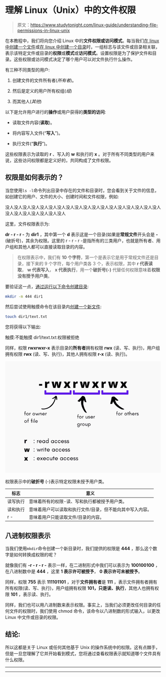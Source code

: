 # 理解 Linux（Unix）中的文件权限

> 原文：<https://www.studytonight.com/linux-guide/understanding-file-permissions-in-linux-unix>

在本教程中，我们将向您介绍 Linux 中的**文件权限或访问模式**。每当我们[在 linux 中创建一个文件](https://www.studytonight.com/linux-guide/how-to-create-a-file-in-linux)或[在 linux 中创建一个目录](https://www.studytonight.com/linux-guide/how-to-create-directory-in-linux-mkdir-command)时，一组标志与该文件或目录相关联，表示该特定文件或目录的**权限**或**模式**或**访问模式**。设置权限是为了保护文件和目录。这些权限或访问模式决定了哪个用户可以对文件执行什么操作。

有三种不同类型的用户:

1.  创建文件的文件所有者(*所有者*)。

2.  然后是定义的用户所有权组(*组*)

3.  而其他人(*其他*)

以下是允许用户进行的**操作**或用户获得的**类型的访问**:

*   读取文件内容(**读取**)。

*   将内容写入文件(“**写入**”)。

*   执行文件(“**执行**”)。

这些权限表示为读取的 **r** 、写入的 **w** 和执行的 **x** 。对于所有不同类型的用户来说，这些访问权限都是定义好的，共同构成了文件权限。

## 权限是如何表示的？

当您使用`ls -l`命令列出目录中存在的文件和目录时，您会看到关于文件的信息，如创建它的用户、文件的大小、创建时间和文件权限，例如:

没人没人没人没人没人没人没人没人没人没人没人没人没人没人没人没人没人没人没人没人没人没人没人没人没人

这里，文件权限表示为:

**dr - r - r -** 为 **dir1** ，其中第一个 **d** 表示这是一个目录(如果是**常规文件**开头会是 **-** (破折号)，其余为权限。这里的 r - r - r -是指所有的三类用户，也就是所有者、用户组和其他人都可以直接读取目录的内容。

> 在权限表示中，我们有 **10 个字符**，第一个是表示它是用于常规文件还是目录，接下来的 9 个字符，每个用户类各 3 个，表示权限，其中 **r 代表读取**， **w 代表写入**， **x 代表执行**，用一个**破折号(-)** 代替任何权限意味着**权限没有授予用户类**。

要验证这一点，[通过运行以下命令创建目录](https://www.studytonight.com/linux-guide/how-to-create-directory-in-linux-mkdir-command):

```sh
mkdir -m 444 dir1
```

然后尝试使用触摸命令在该目录内[创建一个新文件](https://www.studytonight.com/linux-guide/how-to-create-a-file-in-linux):

```sh
touch dir1/text.txt
```

您将获得以下输出:

触摸:不能触摸 dir1/text.txt:权限被拒绝

同样，权限 **rwxrwxr-x** 表示目录的**所有者**拥有权限 **rwx** (读、写、执行)，用户组拥有权限 **rwx** (读、写、执行)，其他人拥有权限 **r-x** (读、执行)。

![permissions in Linux](img/209aee8ebb4be80f30d4ad0aff819cec.png)

权限表示中的**破折号** (-)表示特定权限未授予用户类。

| 标志 | 意义 |
| --- | --- |
| 读写执行 | 意味着所有的权限-读、写和执行都被授予用户类。 |
| 读和执行 | 意味着用户可以读取和执行文件/目录，但不能向其中写入内容。 |
| r - | 意味着用户只能读取文件/目录的内容。 |

## 八进制权限表示

当我们使用`mkdir`命令创建一个新目录时，我们提供的权限是 **444** ，那么这个数字是如何转换成权限的呢？

就像我们有 **-r - r - r -** 表示一样，在二进制形式中我们可以表示为 **100100100** ，在八进制数中是 **444** ，这里 **1 表示许可被授予**， **0 表示许可未被授予**。

同样，权限 **755** 表示 **111101101** ，对于**文件拥有者**是 **111** ，表示文件拥有者拥有所有权限(读、写、执行)，用户组拥有权限 **101，只是读、执行**，其他人也拥有权限 **101** ，表示读、执行。

同样，我们也可以用八进制数来表示权限。事实上，当我们必须更改任何目录的任何文件的权限时，我们使用 chmod 命令，该命令以八进制数的形式输入，以更改 Linux 中文件或目录的权限。

## 结论:

所以这都是关于 Linux 或任何其他基于 Unix 的操作系统中的权限。这有点棘手，但是一旦您理解了它并开始看到模式，您将通过查看权限表示就知道哪个文件具有什么权限。

* * *

* * *